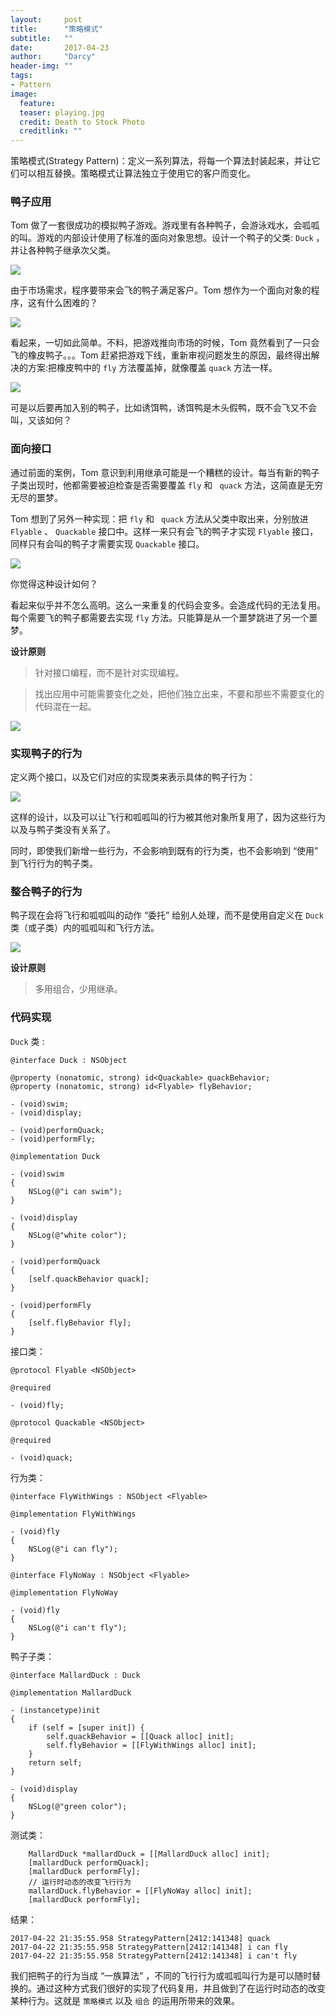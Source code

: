 ```yaml
---
layout:     post
title:      "策略模式"
subtitle:   ""
date:       2017-04-23
author:     "Darcy"
header-img: ""
tags:
- Pattern
image:
  feature: 
  teaser: playing.jpg
  credit: Death to Stock Photo
  creditlink: ""
---
```


策略模式(Strategy Pattern)：定义一系列算法，将每一个算法封装起来，并让它们可以相互替换。策略模式让算法独立于使用它的客户而变化。

### 鸭子应用

Tom 做了一套很成功的模拟鸭子游戏。游戏里有各种鸭子，会游泳戏水，会呱呱的叫。游戏的内部设计使用了标准的面向对象思想。设计一个鸭子的父类:  `Duck`  ，并让各种鸭子继承次父类。 

<!--more-->

![](https://ww4.sinaimg.cn/large/006tNc79gy1fewfstrpn2j30py0j2taa.jpg)

由于市场需求，程序要带来会飞的鸭子满足客户。Tom 想作为一个面向对象的程序，这有什么困难的？



![](https://ww3.sinaimg.cn/large/006tNc79gy1fewg2ja9wmj30py0m8jt7.jpg)

看起来，一切如此简单。不料，把游戏推向市场的时候，Tom 竟然看到了一只会飞的橡皮鸭子。。。Tom 赶紧把游戏下线，重新审视问题发生的原因，最终得出解决的方案:把橡皮鸭中的 `fly`  方法覆盖掉，就像覆盖 `quack` 方法一样。



![](https://ww2.sinaimg.cn/large/006tNc79gy1fewgjdj8shj313c0u877n.jpg)



可是以后要再加入别的鸭子，比如诱饵鸭，诱饵鸭是木头假鸭，既不会飞又不会叫，又该如何？



### 面向接口

通过前面的案例，Tom 意识到利用继承可能是一个糟糕的设计。每当有新的鸭子子类出现时，他都需要被迫检查是否需要覆盖 `fly`  和  ` quack`  方法，这简直是无穷无尽的噩梦。 

Tom 想到了另外一种实现：把 `fly`  和  ` quack`  方法从父类中取出来，分别放进 `Flyable` 、 `Quackable`  接口中。这样一来只有会飞的鸭子才实现 `Flyable` 接口，同样只有会叫的鸭子才需要实现 `Quackable`  接口。

![](https://ww4.sinaimg.cn/large/006tNc79gy1fewhi59ds2j31ga0tawix.jpg)



你觉得这种设计如何？

看起来似乎并不怎么高明。这么一来重复的代码会变多。会造成代码的无法复用。每个需要飞的鸭子都需要去实现  `fly`  方法。只能算是从一个噩梦跳进了另一个噩梦。



**设计原则**

> 针对接口编程，而不是针对实现编程。


> 找出应用中可能需要变化之处，把他们独立出来，不要和那些不需要变化的代码混在一起。



![](https://ww1.sinaimg.cn/large/006tNc79gy1fewi0fj3hxj317k0kcaek.jpg)



### 实现鸭子的行为

定义两个接口，以及它们对应的实现类来表示具体的鸭子行为：



![](https://ww1.sinaimg.cn/large/006tNc79gy1fewj2fp35yj31kw0dt76h.jpg)



这样的设计，以及可以让飞行和呱呱叫的行为被其他对象所复用了，因为这些行为以及与鸭子类没有关系了。

同时，即使我们新增一些行为，不会影响到既有的行为类，也不会影响到 “使用” 到飞行行为的鸭子类。



### 整合鸭子的行为

鸭子现在会将飞行和呱呱叫的动作 “委托” 给别人处理，而不是使用自定义在 `Duck`  类（或子类）内的呱呱叫和飞行方法。 



![](https://ww3.sinaimg.cn/large/006tNc79gy1fewjqchx1kj31b80kcwk1.jpg)

**设计原则**

> 多用组合，少用继承。

### 代码实现

`Duck`  类 :

```
@interface Duck : NSObject

@property (nonatomic, strong) id<Quackable> quackBehavior;
@property (nonatomic, strong) id<Flyable> flyBehavior;

- (void)swim;
- (void)display;

- (void)performQuack;
- (void)performFly;

@implementation Duck

- (void)swim
{
    NSLog(@"i can swim");
}

- (void)display
{
    NSLog(@"white color");
}

- (void)performQuack
{
    [self.quackBehavior quack];
}

- (void)performFly
{
    [self.flyBehavior fly];
}
```

接口类：

```
@protocol Flyable <NSObject>

@required

- (void)fly;

@protocol Quackable <NSObject>

@required

- (void)quack;

```

行为类：

```
@interface FlyWithWings : NSObject <Flyable>

@implementation FlyWithWings

- (void)fly
{
    NSLog(@"i can fly");
}

@interface FlyNoWay : NSObject <Flyable>

@implementation FlyNoWay

- (void)fly
{
    NSLog(@"i can't fly");
}
```

鸭子子类：

```
@interface MallardDuck : Duck 

@implementation MallardDuck

- (instancetype)init
{
    if (self = [super init]) {
        self.quackBehavior = [[Quack alloc] init];
        self.flyBehavior = [[FlyWithWings alloc] init];
    }
    return self;
}

- (void)display
{
    NSLog(@"green color");
}

```

测试类：

```
    MallardDuck *mallardDuck = [[MallardDuck alloc] init];
    [mallardDuck performQuack];
    [mallardDuck performFly];
    // 运行时动态的改变飞行行为
    mallardDuck.flyBehavior = [[FlyNoWay alloc] init];
    [mallardDuck performFly];
```

结果：

```
2017-04-22 21:35:55.958 StrategyPattern[2412:141348] quack
2017-04-22 21:35:55.958 StrategyPattern[2412:141348] i can fly
2017-04-22 21:35:55.958 StrategyPattern[2412:141348] i can't fly
```



我们把鸭子的行为当成 “一族算法” ，不同的飞行行为或呱呱叫行为是可以随时替换的。通过这种方式我们很好的实现了代码复用，并且做到了在运行时动态的改变某种行为。这就是 `策略模式`  以及 `组合`  的运用所带来的效果。
